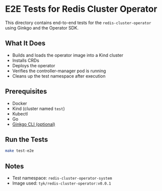 # E2E Tests for Redis Cluster Operator

This directory contains end-to-end tests for the `redis-cluster-operator` using Ginkgo and the Operator SDK.

## What It Does

- Builds and loads the operator image into a Kind cluster
- Installs CRDs
- Deploys the operator
- Verifies the controller-manager pod is running
- Cleans up the test namespace after execution

## Prerequisites

- Docker  
- Kind (cluster named `test`)  
- Kubectl  
- Go  
- [Ginkgo CLI (optional)](https://onsi.github.io/ginkgo/#ginkgo-cli)

## Run the Tests

```bash
make test-e2e
```

## Notes

- Test namespace: `redis-cluster-operator-system`
- Image used: `tyk/redis-cluster-operator:v0.0.1`